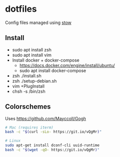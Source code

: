 # dotfiles

Config files managed using [stow](https://www.gnu.org/software/stow/manual/stow.html)

## Install

- sudo apt install zsh
- sudo apt install vim
- Install docker + docker-compose
  - https://docs.docker.com/engine/install/ubuntu/
  - sudo apt install docker-compose
- zsh ./install.sh
- zsh ./setup-debian.sh
- vim +PlugInstall
- chsh -s /bin/zsh

## Colorschemes

Uses https://github.com/Mayccoll/Gogh

```bash
# Mac (requires iterm)
bash -c "$(curl -sLo- https://git.io/vQgMr)"
```
```bash
# Linux
sudo apt-get install dconf-cli uuid-runtime
bash -c "$(wget -qO- https://git.io/vQgMr)"
```
